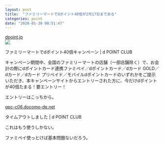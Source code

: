 ```yaml
---
layout: post
title:  "ファミリーマートでdポイント40倍が2月17日まである"
categories: point
date: "2020-01-30 00:51:47"
---
```



<div class="card">
  <a href="https://dpoint.jp/ctrw/web2/src/dpc_lp_familymart_200128.html"></a>
  <div class="card__header">
    <a href="https://dpoint.jp/ctrw/web2/src/dpc_lp_familymart_200128.html">dpoint.jp</a>
  </div>
  <div class="card__image">
    <img src="https://dpoint.jp/ctrw/web2/img/dpc_lp_fm03_kv.png">
  </div>
  <div class="card__title">
    <p>ファミリーマートでdポイント40倍キャンペーン | d POINT CLUB</p>
  </div>
  <div class="card__description">
    <p>キャンペーン期間中、全国のファミリーマートの店舗（一部店舗除く）で、お会計の際にdポイントカード連携ファミペイ／dポイントカード／dカード GOLD／dカード／dカード プリペイド／モバイルdポイントカードのいずれかをご提示いただき、本キャンペーンサイトからエントリーされた方に、今だけdポイントが40倍たまる！要エントリー！</p>
  </div>
</div>


エントリーはこっちから。


<div class="card">
  <a href="https://gpc-c06.docomo-de.net/docomo/FMMTCP2001/sp/top.jsp"></a>
  <div class="card__header">
    <a href="https://gpc-c06.docomo-de.net/docomo/FMMTCP2001/sp/top.jsp">gpc-c06.docomo-de.net</a>
  </div>
  <div class="card__image">
    <img src="">
  </div>
  <div class="card__title">
    <p>タイムアウトしました | d POINT CLUB</p>
  </div>
  <div class="card__description">
    <p></p>
  </div>
</div>


これはもう使うしかない。

ファミペイ使っとけば基本問題ないだろう。

